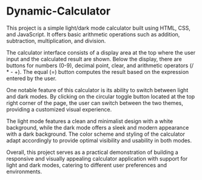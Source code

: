 # Dynamic-Calculator
This project is a simple light/dark mode calculator built using HTML, CSS, and JavaScript. It offers basic arithmetic operations such as addition, subtraction, multiplication, and division.

The calculator interface consists of a display area at the top where the user input and the calculated result are shown. Below the display, there are buttons for numbers (0-9), decimal point, clear, and arithmetic operators (/ * - +). The equal (=) button computes the result based on the expression entered by the user.

One notable feature of this calculator is its ability to switch between light and dark modes. By clicking on the circular toggle button located at the top right corner of the page, the user can switch between the two themes, providing a customized visual experience.

The light mode features a clean and minimalist design with a white background, while the dark mode offers a sleek and modern appearance with a dark background. The color scheme and styling of the calculator adapt accordingly to provide optimal visibility and usability in both modes.

Overall, this project serves as a practical demonstration of building a responsive and visually appealing calculator application with support for light and dark modes, catering to different user preferences and environments.
